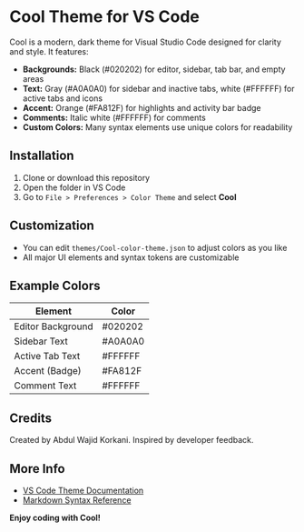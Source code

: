 # Cool Theme for VS Code

Cool is a modern, dark theme for Visual Studio Code designed for clarity and style. It features:

- **Backgrounds:** Black (#020202) for editor, sidebar, tab bar, and empty areas
- **Text:** Gray (#A0A0A0) for sidebar and inactive tabs, white (#FFFFFF) for active tabs and icons
- **Accent:** Orange (#FA812F) for highlights and activity bar badge
- **Comments:** Italic white (#FFFFFF) for comments
- **Custom Colors:** Many syntax elements use unique colors for readability

## Installation

1. Clone or download this repository
2. Open the folder in VS Code
3. Go to `File > Preferences > Color Theme` and select **Cool**

## Customization
- You can edit `themes/Cool-color-theme.json` to adjust colors as you like
- All major UI elements and syntax tokens are customizable

## Example Colors
| Element                | Color     |
|------------------------|-----------|
| Editor Background      | #020202   |
| Sidebar Text           | #A0A0A0   |
| Active Tab Text        | #FFFFFF   |
| Accent (Badge)         | #FA812F   |
| Comment Text           | #FFFFFF   |

## Credits
Created by Abdul Wajid Korkani. Inspired by developer feedback.

## More Info
- [VS Code Theme Documentation](https://code.visualstudio.com/api/extension-guides/color-theme)
- [Markdown Syntax Reference](https://help.github.com/articles/markdown-basics/)

**Enjoy coding with Cool!**
